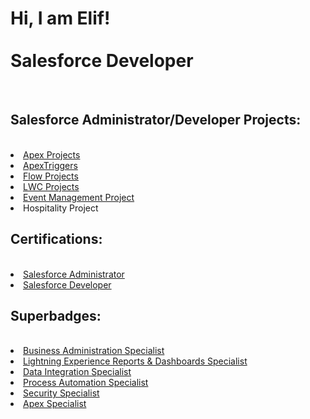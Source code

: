 <h1> Hi, I am Elif!</br></br>
Salesforce Developer</h1><br/>
<h2>Salesforce Administrator/Developer Projects:</h2></br>
<lu>
  <li><a href="https://github.com/eyildirim81/Apex-Projects/tree/master/force-app/main/default/classes/classes">Apex Projects</a></li>
  <li><a href="https://github.com/eyildirim81/Triggers/tree/master/force-app/main/default/triggers/triggers">ApexTriggers</a></li>
  <li><a href="https://github.com/eyildirim81/Flow-Projects/tree/master/force-app/main/default/flows">Flow Projects</a></li>
  <li><a href="https://github.com/eyildirim81/LWC-Projects/tree/master/force-app/main/default/lwc/lwc">LWC Projects</a></li>
  <li><a href="https://github.com/eyildirim81/Evenet-Management-Project">Event Management Project</a></li>
  <li>Hospitality Project</li>
 <lu/>
  <h2> Certifications:</h3></br>
  <lu>
  <li><a href="https://trailblazer.me/id">Salesforce Administrator</a></li>
  <li><a href="https://trailblazer.me/id">Salesforce Developer</a></li>
 <lu/>
 <h2> Superbadges:</h3></br>
 <lu/>
  <li><a href="https://trailblazer.me/id">Business Administration Specialist</a></li>
  <li><a href="https://trailblazer.me/id">Lightning Experience Reports & Dashboards Specialist</a></li>
  <li><a href="https://trailblazer.me/id">Data Integration Specialist</a></li>
  <li><a href="https://trailblazer.me/id">Process Automation Specialist</a></li>
  <li><a href="https://trailblazer.me/id">Security Specialist</a></li>
  <li><a href="https://trailblazer.me/id">Apex Specialist</a></li>
 </lu>

